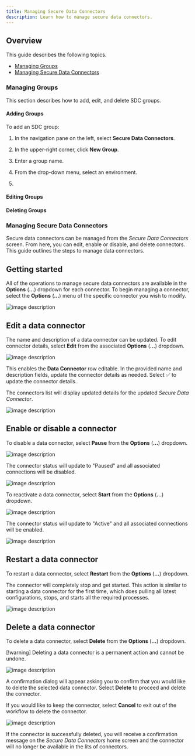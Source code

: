 ```yaml
---
title: Managing Secure Data Connectors
description: Learn how to manage secure data connectors.
---
```


## Overview

This guide describes the following topics.

- [Managing Groups](#managing-groups)
- [Managing Secure Data Connectors](Managing-secure-data-connectors)

### Managing Groups

This section describes how to add, edit, and delete SDC groups.

#### Adding Groups

To add an SDC group:

1. In the navigation pane on the left, select **Secure Data Connectors**.

1. In the upper-right corner, click **New Group**.

1. Enter a group name.

1. From the drop-down menu, select an environment.

1. 

#### Editing Groups


#### Deleting Groups


### Managing Secure Data Connectors

Secure data connectors can be managed from the *Secure Data Connectors* screen. From here, you can edit, enable or disable, and delete connectors. This guide outlines the steps to manage data connectors.

## Getting started

All of the operations to manage secure data connectors are available in the **Options** (**...**) dropdown for each connector. To begin managing a connector, select the **Options** (**...**) menu of the specific connector you wish to modify.

![image description](Media/options.png)

## Edit a data connector

The name and description of a data connector can be updated. To edit connector details, select **Edit** from the associated **Options** (**...**) dropdown.

![image description](Media/select-edit.png)

This enables the **Data Connector** row editable. In the provided name and description fields, update the connector details as needed. Select :white_check_mark: to update the connector details.

The connectors list will display updated  details for the updated *Secure Data Connector*.

![image description](Media/update-info.png)

## Enable or disable a connector

To disable a data connector, select **Pause** from the **Options** (**...**) dropdown.

![image description](Media/disable.png)

The connector status will update to "Paused" and all associated connections will be disabled.

![image description](Media/paused.png)

To reactivate a data connector, select **Start** from the **Options** (**...**) dropdown.

![image description](Media/enable.png)

The connector status will update to "Active" and all associated connections will be enabled.

![image description](Media/active.png)

## Restart a data connector

To restart a data connector, select **Restart** from the **Options** (**...**) dropdown.

The connector will completely stop and get started. This action is similar to starting a data connector for the first time, which does pulling all latest configurations, stops, and starts all the required processes.

![image description](Media/restart.png)

## Delete a data connector

To delete a data connector, select **Delete** from the **Options** (**...**) dropdown.

[!warning] Deleting a data connector is a permanent action and cannot be undone.

![image description](Media/delete.png)

A confirmation dialog will appear asking you to confirm that you would like to delete the selected data connector. Select **Delete** to proceed and delete the connector.

If you would like to keep the connector, select **Cancel** to exit out of the workflow to delete the connector.

![image description](Media/confirm-delete.png)

If the connector is successfully deleted, you will receive a confirmation message on the *Secure Data Connectors* home screen and the connector will no longer be available in the lits of connectors.
